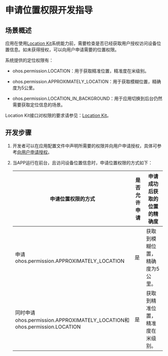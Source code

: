 # 申请位置权限开发指导

## 场景概述

应用在使用[Location Kit](../../../API_Reference/source_zh_cn/apis/LocationKit/cj-apis-geo_location_manager.md)系统能力前，需要检查是否已经获取用户授权访问设备位置信息。如未获得授权，可以向用户申请需要的位置权限。

系统提供的定位权限有：

- ohos.permission.LOCATION：用于获取精准位置，精准度在米级别。

- ohos.permission.APPROXIMATELY_LOCATION：用于获取模糊位置，精确度为5公里。

- ohos.permission.LOCATION_IN_BACKGROUND：用于应用切换到后台仍然需要获取定位信息的场景。

Location Kit接口对权限的要求请参见：[Location Kit](../../../API_Reference/source_zh_cn/apis/LocationKit/cj-apis-geo_location_manager.md)。

## 开发步骤

1. 开发者可以在应用配置文件中声明所需要的权限并向用户申请授权，具体可参考[向用户申请授权](../../../Dev_Guide/source_zh_cn/security/AccessToken/cj-request-user-authorization.md#向用户申请授权)。

2. 当APP运行在前台，且访问设备位置信息时，申请位置权限的方式如下：

   | 申请位置权限的方式 | 是否允许申请 | 申请成功后获取的位置的精确度 |
   | -------- | -------- | -------- |
   | 申请ohos.permission.APPROXIMATELY_LOCATION | 是 | 获取到模糊位置，精确度为5公里。 |
   | 同时申请ohos.permission.APPROXIMATELY_LOCATION和ohos.permission.LOCATION | 是 | 获取到精准位置，精准度在米级别。 |

